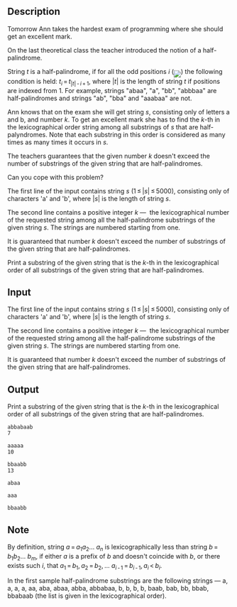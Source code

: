 ## Description

<div><p>Tomorrow Ann takes the hardest exam of programming where she should get an excellent mark. </p><p>On the last theoretical class the teacher introduced the notion of a <span class="tex-font-style-it">half-palindrome</span>. </p><p>String <span class="tex-span"><i>t</i></span> is a <span class="tex-font-style-it">half-palindrome</span>, if for all the odd positions <span class="tex-span"><i>i</i></span> (<img align="middle" class="tex-formula" src="file://j8cNjjA4.png" style="max-width: 100.0%;max-height: 100.0%;">) the following condition is held: <span class="tex-span"><i>t</i><sub class="lower-index"><i>i</i></sub> = <i>t</i><sub class="lower-index">|<i>t</i>| - <i>i</i> + 1</sub></span>, where <span class="tex-span">|<i>t</i>|</span> is the length of string <span class="tex-span"><i>t</i></span> if positions are indexed from <span class="tex-span">1</span>. For example, strings "<span class="tex-font-style-tt">abaa</span>", "<span class="tex-font-style-tt">a</span>", "<span class="tex-font-style-tt">bb</span>", "<span class="tex-font-style-tt">abbbaa</span>" are half-palindromes and strings "<span class="tex-font-style-tt">ab</span>", "<span class="tex-font-style-tt">bba</span>" and "<span class="tex-font-style-tt">aaabaa</span>" are not.</p><p>Ann knows that on the exam she will get string <span class="tex-span"><i>s</i></span>, consisting only of letters <span class="tex-font-style-tt">a</span> and <span class="tex-font-style-tt">b</span>, and number <span class="tex-span"><i>k</i></span>. To get an excellent mark she has to find the <span class="tex-span"><i>k</i></span>-th in the lexicographical order string among all substrings of <span class="tex-span"><i>s</i></span> that are half-palyndromes. Note that each substring in this order is considered as many times as many times it occurs in <span class="tex-span"><i>s</i></span>.</p><p>The teachers guarantees that the given number <span class="tex-span"><i>k</i></span> doesn't exceed the number of substrings of the given string that are half-palindromes.</p><p>Can you cope with this problem?</p></div><div class="input-specification"><p>The first line of the input contains string <span class="tex-span"><i>s</i></span> (<span class="tex-span">1 ≤ |<i>s</i>| ≤ 5000</span>), consisting only of characters '<span class="tex-font-style-tt">a</span>' and '<span class="tex-font-style-tt">b</span>', where <span class="tex-span">|<i>s</i>|</span> is the length of string <span class="tex-span"><i>s</i></span>.</p><p>The second line contains a positive integer <span class="tex-span"><i>k</i></span>&nbsp;—&nbsp; the lexicographical number of the requested string among all the half-palindrome substrings of the given string <span class="tex-span"><i>s</i></span>. The strings are numbered starting from one. </p><p>It is guaranteed that number <span class="tex-span"><i>k</i></span> doesn't exceed the number of substrings of the given string that are half-palindromes.</p></div><div class="output-specification"><p>Print a substring of the given string that is the <span class="tex-span"><i>k</i></span>-th in the lexicographical order of all substrings of the given string that are half-palindromes.</p></div>

## Input

<p>The first line of the input contains string <span class="tex-span"><i>s</i></span> (<span class="tex-span">1 ≤ |<i>s</i>| ≤ 5000</span>), consisting only of characters '<span class="tex-font-style-tt">a</span>' and '<span class="tex-font-style-tt">b</span>', where <span class="tex-span">|<i>s</i>|</span> is the length of string <span class="tex-span"><i>s</i></span>.</p><p>The second line contains a positive integer <span class="tex-span"><i>k</i></span>&nbsp;—&nbsp; the lexicographical number of the requested string among all the half-palindrome substrings of the given string <span class="tex-span"><i>s</i></span>. The strings are numbered starting from one. </p><p>It is guaranteed that number <span class="tex-span"><i>k</i></span> doesn't exceed the number of substrings of the given string that are half-palindromes.</p>

## Output

<p>Print a substring of the given string that is the <span class="tex-span"><i>k</i></span>-th in the lexicographical order of all substrings of the given string that are half-palindromes.</p>





```input1
abbabaab
7

```




```input2
aaaaa
10

```




```input3
bbaabb
13

```




```output1
abaa

```




```output2
aaa

```




```output3
bbaabb

```



## Note

<p>By definition, string <span class="tex-span"><i>a</i> = <i>a</i><sub class="lower-index">1</sub><i>a</i><sub class="lower-index">2</sub>... <i>a</i><sub class="lower-index"><i>n</i></sub></span> is lexicographically less than string <span class="tex-span"><i>b</i> = <i>b</i><sub class="lower-index">1</sub><i>b</i><sub class="lower-index">2</sub>... <i>b</i><sub class="lower-index"><i>m</i></sub></span>, if either <span class="tex-span"><i>a</i></span> is a prefix of <span class="tex-span"><i>b</i></span> and doesn't coincide with <span class="tex-span"><i>b</i></span>, or there exists such <span class="tex-span"><i>i</i></span>, that <span class="tex-span"><i>a</i><sub class="lower-index">1</sub> = <i>b</i><sub class="lower-index">1</sub>, <i>a</i><sub class="lower-index">2</sub> = <i>b</i><sub class="lower-index">2</sub>, ... <i>a</i><sub class="lower-index"><i>i</i> - 1</sub> = <i>b</i><sub class="lower-index"><i>i</i> - 1</sub>, <i>a</i><sub class="lower-index"><i>i</i></sub> &lt; <i>b</i><sub class="lower-index"><i>i</i></sub></span>.</p><p>In the first sample half-palindrome substrings are the following strings&nbsp;—&nbsp;<span class="tex-font-style-tt">a</span>, <span class="tex-font-style-tt">a</span>, <span class="tex-font-style-tt">a</span>, <span class="tex-font-style-tt">a</span>, <span class="tex-font-style-tt">aa</span>, <span class="tex-font-style-tt">aba</span>, <span class="tex-font-style-tt">abaa</span>, <span class="tex-font-style-tt">abba</span>, <span class="tex-font-style-tt">abbabaa</span>, <span class="tex-font-style-tt">b</span>, <span class="tex-font-style-tt">b</span>, <span class="tex-font-style-tt">b</span>, <span class="tex-font-style-tt">b</span>, <span class="tex-font-style-tt">baab</span>, <span class="tex-font-style-tt">bab</span>, <span class="tex-font-style-tt">bb</span>, <span class="tex-font-style-tt">bbab</span>, <span class="tex-font-style-tt">bbabaab</span> (the list is given in the lexicographical order). </p>

